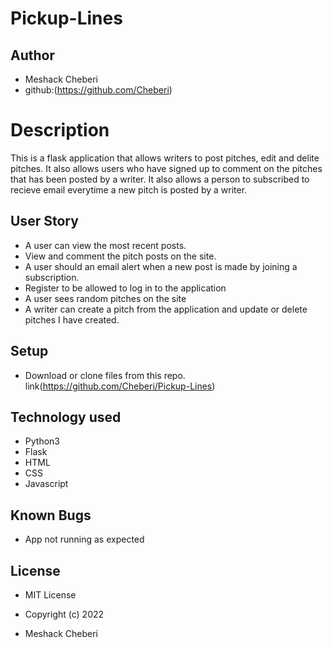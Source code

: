 # Pickup-Lines

## Author
* Meshack Cheberi
* github:(https://github.com/Cheberi)


# Description
This  is a flask application that allows writers to post pitches, edit and delite pitches. It also allows users who have signed up to comment on the pitches that has been posted by a writer. It also allows a person to subscribed to recieve email everytime a new pitch is posted by a writer.





## User Story

* A user can view the most recent posts.
* View and comment the pitch posts on the site.
* A user should an email alert when a new post is made by joining a subscription.
* Register to be allowed to log in to the application
* A user sees random pitches on the site
* A writer can create a pitch from the application and update or delete pitches I have created.

## Setup

* Download or clone files from this repo. link(https://github.com/Cheberi/Pickup-Lines)






## Technology used

* Python3
* Flask
* HTML
* CSS
* Javascript


## Known Bugs
* App not running as expected

## License
* MIT License

* Copyright (c) 2022

* Meshack Cheberi